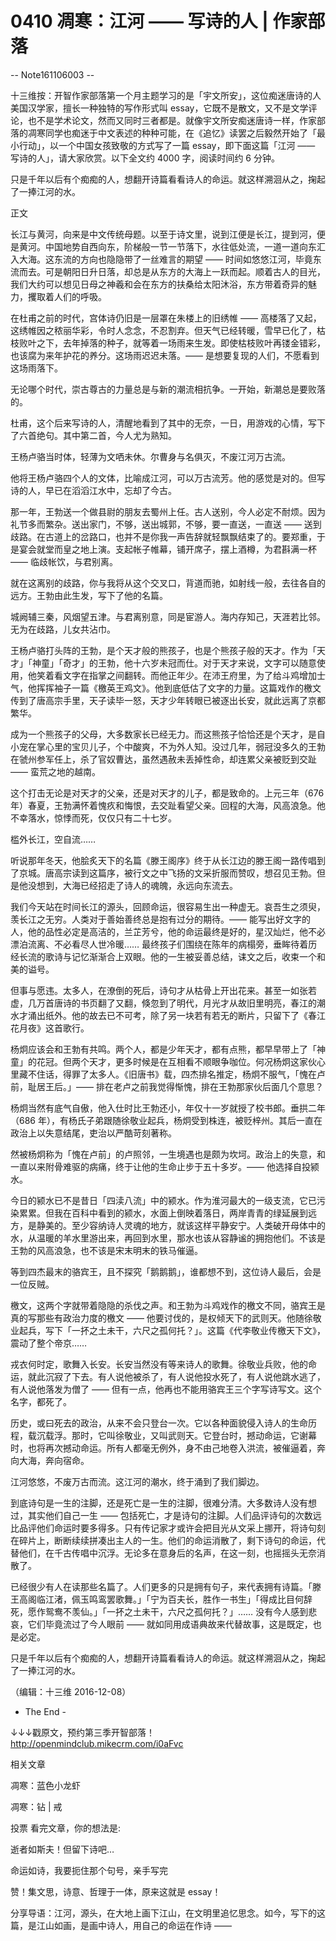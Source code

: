 # 0410 凋寒：江河 —— 写诗的人 | 作家部落

-- Note161106003 --

十三维按：开智作家部落第一个月主题学习的是「宇文所安」，这位痴迷唐诗的人美国汉学家，擅长一种独特的写作形式叫 essay，它既不是散文，又不是文学评论，也不是学术论文，然而又同时三者都是。就像宇文所安痴迷唐诗一样，作家部落的凋寒同学也痴迷于中文表述的种种可能，在《追忆》读罢之后毅然开始了「最小行动」，以一个中国女孩致敬的方式写了一篇 essay，即下面这篇「江河 —— 写诗的人」，请大家欣赏。以下全文约 4000 字，阅读时间约 6 分钟。

只是千年以后有个痴痴的人，想翻开诗篇看看诗人的命运。就这样溯洄从之，掬起了一捧江河的水。

正文

长江与黄河，向来是中文传统母题。以至于诗文里，说到江便是长江，提到河，便是黄河。中国地势自西向东，阶梯般一节一节落下，水往低处流，一道一道向东汇入大海。这东流的方向也隐隐带了一丝难言的期望 —— 时间如悠悠江河，毕竟东流而去。可是朝阳日升日落，却总是从东方的大海上一跃而起。顺着古人的目光，我们大约可以想见日母之神羲和会在东方的扶桑给太阳沐浴，东方带着奇异的魅力，攫取着人们的呼吸。

在杜甫之前的时代，宫体诗仍旧是一层罩在朱楼上的旧绣帷 —— 高楼落了又起，这绣帷因之秾丽华彩，令时人念念，不忍割弃。但天气已经转暖，雪早已化了，枯枝败叶之下，去年掉落的种子，就等着一场雨来生发。即使枯枝败叶再镂金错彩，也该腐为来年护花的养分。这场雨迟迟未落。—— 是想要复现的人们，不愿看到这场雨落下。

无论哪个时代，崇古尊古的力量总是与新的潮流相抗争。一开始，新潮总是要败落的。

杜甫，这个后来写诗的人，清醒地看到了其中的无奈，一日，用游戏的心情，写下了六首绝句。其中第二首，今人尤为熟知。

王杨卢骆当时体，轻薄为文哂未休。尔曹身与名俱灭，不废江河万古流。

他将王杨卢骆四个人的文体，比喻成江河，可以万古流芳。他的感觉是对的。但写诗的人，早已在滔滔江水中，忘却了今古。

那一年，王勃送一个做县尉的朋友去蜀州上任。古人送别，今人必定不耐烦。因为礼节多而繁杂。送出家门，不够，送出城郭，不够，要一直送，一直送 —— 送到歧路。在古道上的岔路口，也并不是你我一声告辞就轻飘飘结束了的。要郑重，于是宴会就堂而皇之地上演。支起帐子帷幕，铺开席子，摆上酒樽，为君斟满一杯 —— 临歧帐饮，与君别离。

就在这离别的歧路，你与我将从这个交叉口，背道而驰，如射线一般，去往各自的远方。王勃由此生发，写下了他的名篇。

城阙辅三秦，风烟望五津。与君离别意，同是宦游人。海内存知己，天涯若比邻。无为在歧路，儿女共沾巾。

王杨卢骆打头阵的王勃，是个天才般的熊孩子，也是个熊孩子般的天才。作为「天才」「神童」「奇才」的王勃，他十六岁未冠而仕。对于天才来说，文字可以随意使用，他笑着看文字在指掌之间翻转。而他正年少。在沛王府里，为了给斗鸡增加士气，他挥挥袖子一篇《檄英王鸡文》。他到底低估了文字的力量。这篇戏作的檄文传到了唐高宗手里，天子读毕一怒，天才少年转眼已被逐出长安，就此远离了京都繁华。

成为一个熊孩子的父母，大多数家长已经无力。而这熊孩子恰恰还是个天才，是自小宠在掌心里的宝贝儿子，个中酸爽，不为外人知。没过几年，弱冠没多久的王勃在虢州参军任上，杀了官奴曹达，虽然遇赦未丢掉性命，却连累父亲被贬到交趾 —— 蛮荒之地的越南。

这个打击无论是对天才的父亲，还是对天才的儿子，都是致命的。上元三年（676 年）春夏，王勃满怀着愧疚和悔恨，去交趾看望父亲。回程的大海，风高浪急。他不幸落水，惊悸而死，仅仅只有二十七岁。

槛外长江，空自流……

听说那年冬天，他脍炙天下的名篇《滕王阁序》终于从长江边的滕王阁一路传唱到了京城。唐高宗读到这篇序，被行文之中飞扬的文采折服而赞叹，想召见王勃。但是他没想到，大海已经招走了诗人的魂魄，永远向东流去。

我们今天站在时间长江的源头，回顾命运，很容易生出一种虚无。哀吾生之须臾，羡长江之无穷。人类对于善始善终总是抱有过分的期待。—— 能写出好文字的人，他的品性必定是高洁的，兰芷芳兮，他的命运最终是好的，星汉灿烂，他不必漂泊流离、不必看尽人世冷暖…… 最终孩子们围绕在陈年的病榻旁，垂眸待着历经长流的歌诗与记忆渐渐合上双眼。他的一生被妥善总结，诔文之后，收束一个和美的谥号。

但事与愿违。太多人，在潦倒的死后，诗句才从枯骨上开出花来。甚至一如张若虚，几万首唐诗的书页翻了又翻，倏忽到了明代，月光才从故旧里明亮，春江的潮水才涌出纸外。他的故去已不可考，除了另一块若有若无的断片，只留下了《春江花月夜》这首歌行。

杨炯应该会和王勃有共鸣。两个人，都是少年天才，都有点熊，都早早带上了「神童」的花冠。但两个天才，更多时候是在互相看不顺眼争咖位。何况杨炯这家伙心里藏不住话，得罪了太多人。《旧唐书》载，四杰排名推定，杨炯不服气，「愧在卢前，耻居王后。」—— 排在老卢之前我觉得惭愧，排在王勃那家伙后面几个意思？

杨炯当然有底气自傲，他入仕时比王勃还小，年仅十一岁就授了校书郎。垂拱二年（686 年），有杨氏子弟跟随徐敬业起兵，杨炯受到株连，被贬梓州。其后一直在政治上以失意结尾，吏治以严酷苛刻著称。

然被杨炯称为「愧在卢前」的卢照邻，一生境遇也是颇为坎坷。政治上的失意，和一直以来附骨难驱的病痛，终于让他的生命止步于五十多岁。—— 他选择自投颍水。

今日的颍水已不是昔日「四渎八流」中的颍水。作为淮河最大的一级支流，它已污染累累。但我在百科中看到的颍水，水面上倒映着落日，两岸青青的绿延展到远方，是静美的。至少容纳诗人灵魂的地方，就该这样平静安宁。人类破开母体中的水，从温暖的羊水里游出来，再回到水里，那水也该从容静谧的拥抱他们。不该是王勃的风高浪急，也不该是宋末明末的铁马催逼。

等到四杰最末的骆宾王，且不探究「鹅鹅鹅」，谁都想不到，这位诗人最后，会是一位反贼。

檄文，这两个字就带着隐隐的杀伐之声。和王勃为斗鸡戏作的檄文不同，骆宾王是真的写那些有政治力度的檄文 —— 他要讨伐的，是权倾天下的武则天。他随徐敬业起兵，写下「一抔之土未干，六尺之孤何托？」。这篇《代李敬业传檄天下文》，震动了整个帝京……

戎衣何时定，歌舞入长安。长安当然没有等来诗人的歌舞。徐敬业兵败，他的命运，就此沉寂了下去。有人说他被杀了，有人说他投水死了，有人说他跳水逃了，有人说他落发为僧了 —— 但有一点，他再也不能用骆宾王三个字写诗写文。这个名字，都死了。

历史，或曰死去的政治，从来不会只登台一次。它以各种面貌侵入诗人的生命历程，载沉载浮。那时，它叫徐敬业，又叫武则天。它登台时，撼动命运，它谢幕时，也将再次撼动命运。所有人都毫无例外，身不由己地卷入洪流，被催逼着，奔向大海，奔向宿命。

江河悠悠，不废万古而流。这江河的潮水，终于涌到了我们脚边。

到底诗句是一生的注脚，还是死亡是一生的注脚，很难分清。大多数诗人没有想过，其实他们自己一生 —— 包括死亡，才是诗句的注脚。人们品评诗句的次数远比品评他们命运时要多得多。只有传记家才或许会把目光从文采上挪开，将诗句刻在碎片上，断断续续拼凑出主人的一生。他们的命运消散了，剩下诗句的命运，代替他们，在千古传唱中沉浮。无论多在意身后的名声，在这一刻，也摇摇头无奈消散了。

已经很少有人在读那些名篇了。人们更多的只是拥有句子，来代表拥有诗篇。「滕王高阁临江渚，佩玉鸣鸾罢歌舞。」「宁为百夫长，胜作一书生」「得成比目何辞死，愿作鸳鸯不羡仙。」「一抔之土未干，六尺之孤何托？」…… 没有今人感到悲哀，它们毕竟流过了今人眼前 —— 就如同用成语典故来代替故事，这是既定，也是必定。

只是千年以后有个痴痴的人，想翻开诗篇看看诗人的命运。就这样溯洄从之，掬起了一捧江河的水。

（编辑：十三维 2016-12-08）

- The End -

↓↓↓戳原文，预约第三季开智部落！ http://openmindclub.mikecrm.com/i0aFvc

相关文章

凋寒：蓝色小龙虾

凋寒：钻 | 戒

投票 看完文章，你的想法是:

逝者如斯夫！但留下诗吧…

命运如诗，我要扼住那个句号，亲手写完

赞！集文思，诗意、哲理于一体，原来这就是 essay！

分享导语：江河，源头，在大地上画下江山，在文明里追忆思念。如今，写下的这篇，是江山如画，是画中诗人，用自己的命运在作诗 ——


